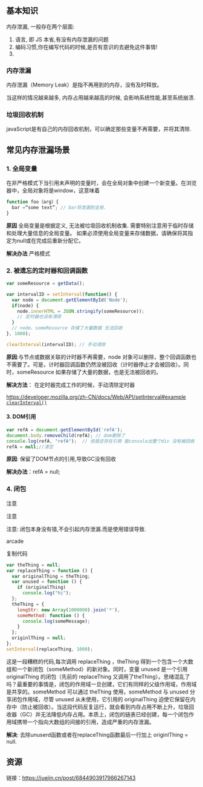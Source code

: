 
## 基本知识

内存泄漏, 一般存在两个层面:
1. 语言, 即 JS 本省,有没有内存泄漏的问题
2. 编码习惯,你在编写代码的时候,是否有意识的去避免这件事情!
3. 
### 内存泄漏

内存泄漏（Memory Leak）是指不再用到的内存，没有及时释放。

当这样的情况越来越多, 内存占用越来越高的时候, 会影响系统性能,甚至系统崩溃.

### 垃圾回收机制

javaScript是有自己的内存回收机制，可以确定那些变量不再需要，并将其清除.


## 常见内存泄漏场景

### 1. 全局变量

在非严格模式下当引用未声明的变量时，会在全局对象中创建一个新变量。在浏览器中，全局对象将是window，这意味着

```js
function foo（arg）{
  bar =“some text”; // bar将泄漏到全局. 
}
```


**原因** 
全局变量是根据定义, 无法被垃圾回收机制收集.
需要特别注意用于临时存储和处理大量信息的全局变量。
如果必须使用全局变量来存储数据，请确保将其指定为null或在完成后重新分配它。 

**解决办法**
严格模式

### 2. 被遗忘的定时器和回调函数

```js
var someResource = getData(); 

var intervalID = setInterval(function() {
  var node = document.getElementById('Node');     
  if(node) {         
    node.innerHTML = JSON.stringify(someResource));        
    // 定时器也没有清除    
  }    
  // node、someResource 存储了大量数据 无法回收 
}, 1000);

clearInterval(intervalID); // 手动清除

```

**原因**:与节点或数据关联的计时器不再需要，node 对象可以删除，整个回调函数也不需要了。可是，计时器回调函数仍然没被回收（计时器停止才会被回收）。同时，someResource 如果存储了大量的数据，也是无法被回收的。

**解决方法**： 在定时器完成工作的时候，手动清除定时器

https://developer.mozilla.org/zh-CN/docs/Web/API/setInterval#example
[`clearInterval()`](https://developer.mozilla.org/zh-CN/docs/Web/API/clearInterval)

#### 3. DOM引用



```js
var refA = document.getElementById('refA'); 
document.body.removeChild(refA); // dom删除了 
console.log(refA, "refA");  // 但是还存在引用 能console出整个div 没有被回收
refA = null;//清空
```


**原因**: 保留了DOM节点的引用,导致GC没有回收

**解决办法**：refA = null;

### 4. 闭包

注意

注意

注意: 闭包本身没有错,不会引起内存泄漏.而是使用错误导致.

arcade

复制代码
```js
var theThing = null; 
var replaceThing = function () {
  var originalThing = theThing;   
  var unused = function () {     
    if (originalThing)       
      console.log("hi");   
  };   
  theThing = {     
    longStr: new Array(1000000).join('*'),     
    someMethod: function () {       
      console.log(someMessage);     
    }   
  };
  originlThing = null; 
}; 
setInterval(replaceThing, 1000);
```

这是一段糟糕的代码,每次调用 replaceThing ，theThing 得到一个包含一个大数组和一个新闭包（someMethod）的新对象。同时，变量 unused 是一个引用 originalThing 的闭包（先前的 replaceThing 又调用了theThing）。思绪混乱了吗？最重要的事情是，闭包的作用域一旦创建，它们有同样的父级作用域，作用域是共享的。someMethod 可以通过 theThing 使用，someMethod 与 unused 分享闭包作用域，尽管 unused 从未使用，它引用的 originalThing 迫使它保留在内存中（防止被回收）。当这段代码反复运行，就会看到内存占用不断上升，垃圾回收器（GC）并无法降低内存占用。本质上，闭包的链表已经创建，每一个闭包作用域携带一个指向大数组的间接的引用，造成严重的内存泄漏。

**解决**: 去除unuserd函数或者在replaceThing函数最后一行加上 originlThing = null.

  

## 资源

链接：https://juejin.cn/post/6844903917986267143  

